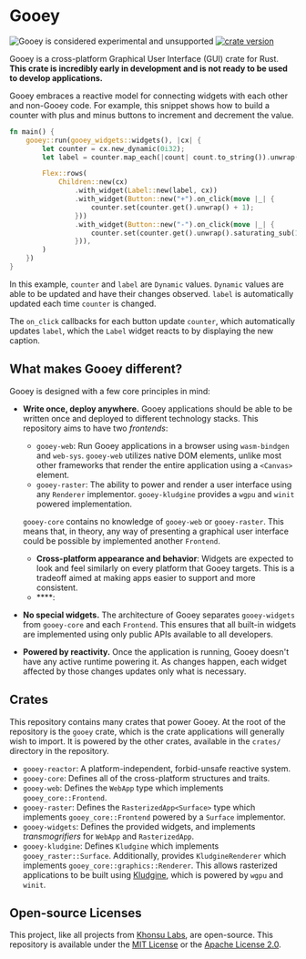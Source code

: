 # Gooey

![Gooey is considered experimental and unsupported](https://img.shields.io/badge/status-prototype-blueviolet)
[![crate version](https://img.shields.io/crates/v/gooey.svg)](https://crates.io/crates/gooey)

Gooey is a cross-platform Graphical User Interface (GUI) crate for Rust. **This crate is
incredibly early in development and is not ready to be used to develop
applications.**

Gooey embraces a reactive model for connecting widgets with each other and
non-Gooey code. For example, this snippet shows how to build a counter with plus
and minus buttons to increment and decrement the value.

```rust
fn main() {
    gooey::run(gooey_widgets::widgets(), |cx| {
        let counter = cx.new_dynamic(0i32);
        let label = counter.map_each(|count| count.to_string()).unwrap();

        Flex::rows(
            Children::new(cx)
                .with_widget(Label::new(label, cx))
                .with_widget(Button::new("+").on_click(move |_| {
                    counter.set(counter.get().unwrap() + 1);
                }))
                .with_widget(Button::new("-").on_click(move |_| {
                    counter.set(counter.get().unwrap().saturating_sub(1));
                })),
        )
    })
}
```

In this example, `counter` and `label` are `Dynamic` values. `Dynamic` values
are able to be updated and have their changes observed. `label` is automatically updated each time `counter` is changed.

The `on_click` callbacks for each button update `counter`, which automatically
updates `label`, which the `Label` widget reacts to by displaying the new
caption.

## What makes Gooey different?

Gooey is designed with a few core principles in mind:

- **Write once, deploy anywhere.** Gooey applications should be able to be
  written once and deployed to different technology stacks. This repository aims
  to have two *frontends*:

  - `gooey-web`: Run Gooey applications in a browser using `wasm-bindgen` and
    `web-sys`. `gooey-web` utilizes native DOM elements, unlike most other
    frameworks that render the entire application using a `<Canvas>` element.
  - `gooey-raster`: The ability to power and render a user interface using any
    `Renderer` implementor. `gooey-kludgine` provides a `wgpu` and `winit`
    powered implementation.

  `gooey-core` contains no knowledge of `gooey-web` or `gooey-raster`. This
  means that, in theory, any way of presenting a graphical user interface could
  be possible by implemented another `Frontend`.

  - **Cross-platform appearance and behavior**: Widgets are expected to look and
    feel similarly on every platform that Gooey targets. This is a tradeoff
    aimed at making apps easier to support and more consistent.
  - ****:

- **No special widgets.** The architecture of Gooey separates `gooey-widgets`
  from `gooey-core` and each `Frontend`. This ensures that all built-in widgets
  are implemented using only public APIs available to all developers.

- **Powered by reactivity.** Once the application is running, Gooey doesn't have
  any active runtime powering it. As changes happen, each widget affected by
  those changes updates only what is necessary.

## Crates

This repository contains many crates that power Gooey. At the root of the
repository is the `gooey` crate, which is the crate applications will generally
wish to import. It is powered by the other crates, available in the `crates/`
directory in the repository.

- `gooey-reactor`: A platform-independent, forbid-unsafe reactive system.
- `gooey-core`: Defines all of the cross-platform structures and traits.
- `gooey-web`: Defines the `WebApp` type which implements
  `gooey_core::Frontend`.
- `gooey-raster`: Defines the `RasterizedApp<Surface>` type which implements
  `gooey_core::Frontend` powered by a `Surface` implementor.
- `gooey-widgets`: Defines the provided widgets, and implements
  *transmogrifiers* for `WebApp` and `RasterizedApp`.
- `gooey-kludgine`: Defines `Kludgine` which implements `gooey_raster::Surface`.
  Additionally, provides `KludgineRenderer` which implements
  `gooey_core::graphics::Renderer`. This allows rasterized applications to be
  built using [Kludgine][kludgine], which is powered by `wgpu` and `winit`.

## Open-source Licenses

This project, like all projects from [Khonsu Labs](https://khonsulabs.com/), are
open-source. This repository is available under the [MIT License](./LICENSE-MIT)
or the [Apache License 2.0](./LICENSE-APACHE).

[kludgine]: https://github.com/khonsulabs/kludgine
